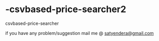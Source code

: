 -csvbased-price-searcher2
=========================

 csvbased-price-searcher
 
 if you have any problem/suggestion mail me @ satyendera@gmail.com

